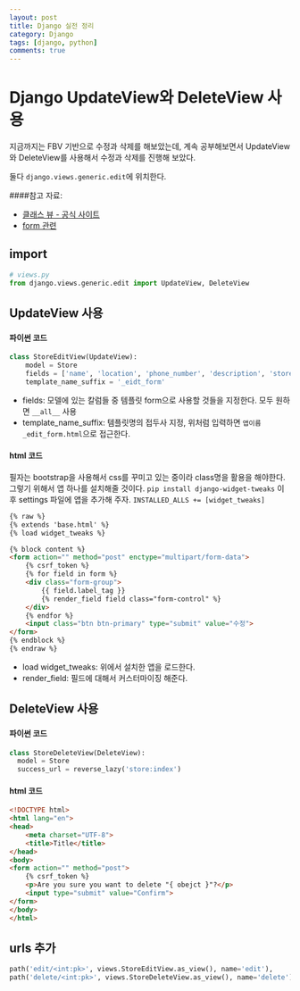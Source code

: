 ```yaml
---
layout: post
title: Django 실전 정리
category: Django
tags: [django, python]
comments: true
---
```


Django UpdateView와 DeleteView 사용
=======

지금까지는 FBV 기반으로 수정과 삭제를 해보았는데, 계속 공부해보면서 UpdateView와 DeleteView를 사용해서 수정과 삭제를 진행해 보았다.

둘다 `django.views.generic.edit`에 위치한다.

####참고 자료:
- [클래스 뷰 - 공식 사이트](https://docs.djangoproject.com/en/3.0/ref/class-based-views/generic-editing/#django.views.generic.edit.UpdateView)
- [form 관련](https://simpleisbetterthancomplex.com/article/2017/08/19/how-to-render-django-form-manually.html)

## import
```python
# views.py
from django.views.generic.edit import UpdateView, DeleteView
```

## UpdateView 사용
#### 파이썬 코드
```python
class StoreEditView(UpdateView):
    model = Store
    fields = ['name', 'location', 'phone_number', 'description', 'store_image']
    template_name_suffix = '_eidt_form'
```
- fields: 모델에 있는 칼럼들 중 템플릿 form으로 사용할 것들을 지정한다. 모두 원하면 `__all__` 사용
- template_name_suffix: 템플릿명의 접두사 지정, 위처럼 입력하면 `앱이름_edit_form.html`으로 접근한다.

#### html 코드
필자는 bootstrap을 사용해서 css를 꾸미고 있는 중이라 class명을 활용을 해야한다. 그렇기 위해서 앱 하나를 설치해줄 것이다.
`pip install django-widget-tweaks`
이후 settings 파일에 앱을 추가해 주자.
`INSTALLED_ALLS += [widget_tweaks]`

```html
{% raw %}
{% extends 'base.html' %}
{% load widget_tweaks %}

{% block content %}
<form action="" method="post" enctype="multipart/form-data">
    {% csrf_token %}
    {% for field in form %}
    <div class="form-group">
        {{ field.label_tag }}
        {% render_field field class="form-control" %}
    </div>
    {% endfor %}
    <input class="btn btn-primary" type="submit" value="수정">
</form>
{% endblock %}
{% endraw %}
```
- load widget_tweaks: 위에서 설치한 앱을 로드한다.
- render_field: 필드에 대해서 커스터마이징 해준다.

## DeleteView 사용
#### 파이썬 코드
```python
class StoreDeleteView(DeleteView):
  model = Store
  success_url = reverse_lazy('store:index')
```

#### html 코드
```html
<!DOCTYPE html>
<html lang="en">
<head>
    <meta charset="UTF-8">
    <title>Title</title>
</head>
<body>
<form action="" method="post">
    {% csrf_token %}
    <p>Are you sure you want to delete "{ obejct }"?</p>
    <input type="submit" value="Confirm">
</form>
</body>
</html>
```

## urls 추가
```python
path('edit/<int:pk>', views.StoreEditView.as_view(), name='edit'),
path('delete/<int:pk>', views.StoreDeleteView.as_view(), name='delete'),
```
